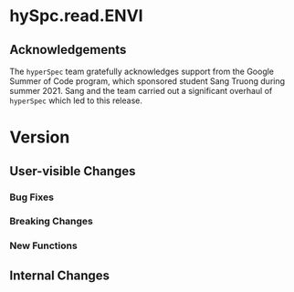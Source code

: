 # hySpc.read.ENVI

## Acknowledgements
The `hyperSpec` team gratefully acknowledges support from the Google Summer of Code program, which sponsored student Sang Truong during summer 2021.
Sang and the team carried out a significant overhaul of `hyperSpec` which led to this release.

# Version

## User-visible Changes

### Bug Fixes
### Breaking Changes
### New Functions

## Internal Changes
